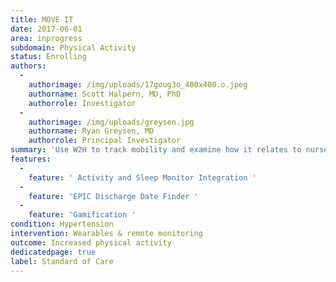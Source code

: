 ```yaml
---
title: MOVE IT
date: 2017-06-01
area: inprogress
subdomain: Physical Activity
status: Enrolling
authors:
  - 
    authorimage: /img/uploads/17goug3o_400x400.o.jpeg
    authorname: Scott Halpern, MD, PhD
    authorrole: Investigator
  - 
    authorimage: /img/uploads/greysen.jpg
    authorname: Ryan Greysen, MD
    authorrole: Principal Investigator
summary: 'Use W2H to track mobility and examine how it relates to nurse mobility assessment scores; W2H would be used to passively collect data via wearable. Partnered with Scott Halpern for testing $ in enrollment - now looking at cancer patients as well- recruiting from Cancer floors - enrollment incentives Control- mobility assessment Intervention- told mobility score and mobility assessment 1 daily feedback message Target for intervention arm participants: Participants in the intervention arm will have a weekly step goal that increases from baseline by 10% each week of the intervention (12 weeks) with a maximum of 10,000 steps'
features:
  - 
    feature: ' Activity and Sleep Monitor Integration '
  - 
    feature: 'EPIC Discharge Date Finder '
  - 
    feature: 'Gamification '
condition: Hypertension
intervention: Wearables & remote monitoring
outcome: Increased physical activity
dedicatedpage: true
label: Standard of Care
---
```

